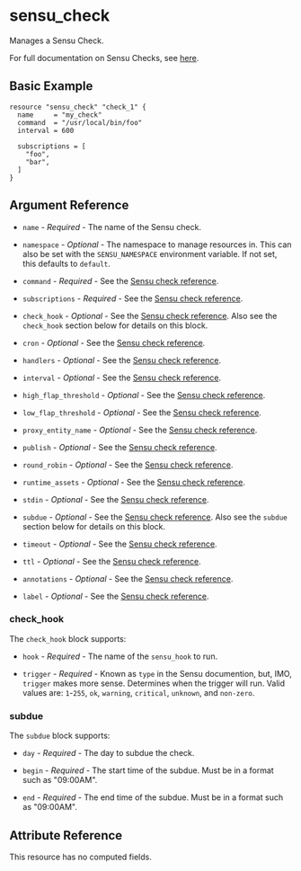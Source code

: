 # sensu_check

Manages a Sensu Check.

For full documentation on Sensu Checks, see [here](https://docs.sensu.io/sensu-go/latest/reference/checks).

## Basic Example

```hcl
resource "sensu_check" "check_1" {
  name     = "my_check"
  command  = "/usr/local/bin/foo"
  interval = 600

  subscriptions = [
    "foo",
    "bar",
  ]
}
```

## Argument Reference

* `name` - *Required* - The name of the Sensu check.

* `namespace` - *Optional* - The namespace to manage resources in. This can
  also be set with the `SENSU_NAMESPACE` environment variable. If not set,
  this defaults to `default`.

* `command` - *Required* - See the [Sensu check reference](https://docs.sensu.io/sensu-go/latest/reference/checks/#check-attributes).

* `subscriptions` - *Required* - See the [Sensu check reference](https://docs.sensu.io/sensu-go/latest/reference/checks/#check-attributes).

* `check_hook` - *Optional* - See the [Sensu check reference](https://docs.sensu.io/sensu-go/latest/reference/checks/#check-attributes).
  Also see the `check_hook` section below for details on this block.

* `cron` - *Optional* - See the [Sensu check reference](https://docs.sensu.io/sensu-go/latest/reference/checks/#check-attributes).

* `handlers` - *Optional* - See the [Sensu check reference](https://docs.sensu.io/sensu-go/latest/reference/checks/#check-attributes).

* `interval` - *Optional* - See the [Sensu check reference](https://docs.sensu.io/sensu-go/latest/reference/checks/#check-attributes).

* `high_flap_threshold` - *Optional* - See the [Sensu check reference](https://docs.sensu.io/sensu-go/latest/reference/checks/#check-attributes).

* `low_flap_threshold` - *Optional* - See the [Sensu check reference](https://docs.sensu.io/sensu-go/latest/reference/checks/#check-attributes).

* `proxy_entity_name` - *Optional* - See the [Sensu check reference](https://docs.sensu.io/sensu-go/latest/reference/checks/#check-attributes).

* `publish` - *Optional* - See the [Sensu check reference](https://docs.sensu.io/sensu-go/latest/reference/checks/#check-attributes).

* `round_robin` - *Optional* - See the [Sensu check reference](https://docs.sensu.io/sensu-go/latest/reference/checks/#check-attributes).

* `runtime_assets` - *Optional* - See the [Sensu check reference](https://docs.sensu.io/sensu-go/latest/reference/checks/#check-attributes).

* `stdin` - *Optional* - See the [Sensu check reference](https://docs.sensu.io/sensu-go/latest/reference/checks/#check-attributes).

* `subdue` - *Optional* - See the [Sensu check reference](https://docs.sensu.io/sensu-go/latest/reference/checks/#check-attributes).
  Also see the `subdue` section below for details on this block.

* `timeout` - *Optional* - See the [Sensu check reference](https://docs.sensu.io/sensu-go/latest/reference/checks/#check-attributes).

* `ttl` - *Optional* - See the [Sensu check reference](https://docs.sensu.io/sensu-go/latest/reference/checks/#check-attributes).

* `annotations` - *Optional* - See the [Sensu check reference](https://docs.sensu.io/sensu-go/latest/reference/checks/#metadata-attributes).

* `label` - *Optional* - See the [Sensu check reference](https://docs.sensu.io/sensu-go/latest/reference/checks/#metadata-attributes).

### check_hook

The `check_hook` block supports:

* `hook` - *Required* - The name of the `sensu_hook` to run.

* `trigger` - *Required* - Known as `type` in the Sensu documention, but, IMO,
  `trigger` makes more sense. Determines when the trigger will run. Valid values
  are: `1`-`255`, `ok`, `warning`, `critical`, `unknown`, and `non-zero`.

### subdue

The `subdue` block supports:

* `day` - *Required* - The day to subdue the check.

* `begin` - *Required* - The start time of the subdue. Must be in a format such as "09:00AM".

* `end` - *Required* - The end time of the subdue. Must be in a format such as "09:00AM".

## Attribute Reference

This resource has no computed fields.
